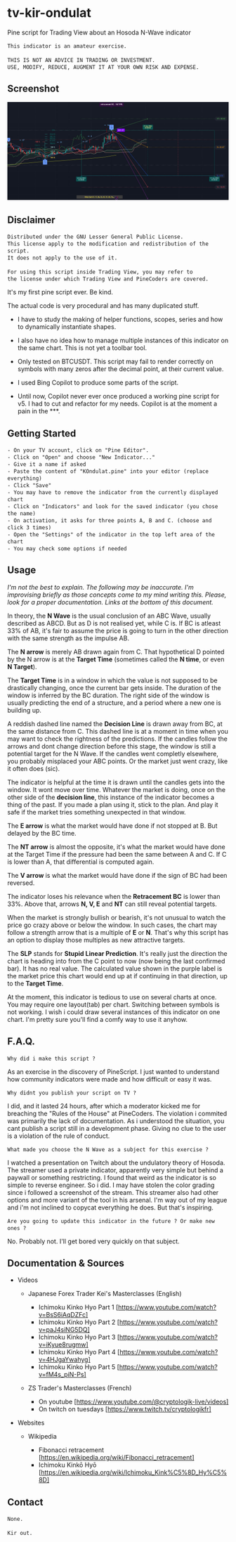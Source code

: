 # tv-kir-ondulat
Pine script for Trading View about an Hosoda N-Wave indicator 

    This indicator is an amateur exercise. 

    THIS IS NOT AN ADVICE IN TRADING OR INVESTMENT. 
    USE, MODIFY, REDUCE, AUGMENT IT AT YOUR OWN RISK AND EXPENSE. 

## Screenshot

![alt text](https://github.com/Kirken2004/tv-kir-ondulat/blob/develop/preview.jpg?raw=true)

## Disclaimer

    Distributed under the GNU Lesser General Public License. 
    This license apply to the modification and redistribution of the script. 
    It does not apply to the use of it. 
    
    For using this script inside Trading View, you may refer to 
    the license under which Trading View and PineCoders are covered. 


It's my first pine script ever. Be kind.

The actual code is very procedural and has many duplicated stuff. 

- I have to study the making of helper functions, scopes, series and how to dynamically instantiate shapes.

- I also have no idea how to manage multiple instances of this indicator on the same chart. This is not yet a toolbar tool.

- Only tested on BTCUSDT. This script may fail to render correctly on symbols with many zeros after the decimal point, at their current value.

- I used Bing Copilot to produce some parts of the script. 

- Until now, Copilot never ever once produced a working pine script for v5. I had to cut and refactor for my needs. Copilot is at the moment a pain in the ***.


## Getting Started

    - On your TV account, click on "Pine Editor".
    - Click on "Open" and choose "New Indicator..."
    - Give it a name if asked
    - Paste the content of "KOndulat.pine" into your editor (replace everything)
    - Click "Save"
    - You may have to remove the indicator from the currently displayed chart
    - Click on "Indicators" and look for the saved indicator (you chose the name)
    - On activation, it asks for three points A, B and C. (choose and click 3 times)
    - Open the "Settings" of the indicator in the top left area of the chart
    - You may check some options if needed


## Usage

_I'm not the best to explain. The following may be inaccurate. I'm improvising briefly as those concepts come to my mind writing this. Please, look for a proper documentation. Links at the bottom of this document._

In theory, the **N Wave** is the usual conclusion of an ABC Wave, usually described as ABCD. But as D is not realised yet, while C is.
If BC is atleast 33% of AB, it's fair to assume the price is going to turn in the other direction with the same strength as the impulse AB. 

The **N arrow** is merely AB drawn again from C. 
That hypothetical D pointed by the N arrow is at the **Target Time** (sometimes called the **N time**, or even **N Target**).

The **Target Time** is in a window in which the value is not supposed to be drastically changing, once the current bar gets inside. The duration of the window is inferred by the BC duration. The right side of the window is usually predicting the end of a structure, and a period where a new one is building up.

A reddish dashed line named the **Decision Line** is drawn away from BC, at the same distance from C. This dashed line is at a moment in time when you may want to check the rightness of the predictions. If the candles follow the arrows and dont change direction before this stage, the window is still a potential target for the N Wave. If the candles went completly elsewhere, you probably misplaced your ABC points. Or the market just went crazy, like it often does (sic).

The indicator is helpful at the time it is drawn until the candles gets into the window. It wont move over time. Whatever the market is doing, once on the other side of the **decision line**, this instance of the indicator becomes a thing of the past. If you made a plan using it, stick to the plan. And play it safe if the market tries something unexpected in that window. 

The **E arrow** is what the market would have done if not stopped at B. But delayed by the BC time. 

The **NT arrow** is almost the opposite, it's what the market would have done at the Target Time if the pressure had been the same between A and C. If C is lower than A, that differential is computed again. 

The **V arrow** is what the market would have done if the sign of BC had been reversed. 

The indicator loses his relevance when the **Retracement BC** is lower than 33%.
Above that, arrows **N, V, E** and **NT** can still reveal potential targets.

When the market is strongly bullish or bearish, it's not unusual to watch the price go crazy above or below the window. In such cases, the chart may follow a strength arrow that is a multiple of **E** or **N**. That's why this script has an option to display those multiples as new attractive targets. 

The **SLP** stands for **Stupid Linear Prediction**. It's really just the direction the chart is heading into from the C point to now (now being the last confirmed bar). It has no real value. The calculated value shown in the purple label is the market price this chart would end up at if continuing in that direction, up to the **Target Time**.

At the moment, this indicator is tedious to use on several charts at once. You may require one layout(tab) per chart. Switching between symbols is not working. I wish i could draw several instances of this indicator on one chart. I'm pretty sure you'll find a comfy way to use it anyhow. 


## F.A.Q.

    Why did i make this script ? 

As an exercise in the discovery of PineScript. I just wanted to understand how community indicators were made and how difficult or easy it was. 

    Why didnt you publish your script on TV ?

I did, and it lasted 24 hours, after which a moderator kicked me for breaching the "Rules of the House" at PineCoders. The violation i commited was primarily the lack of documentation. As i understood the situation, you cant publish a script still in a development phase. Giving no clue to the user is a violation of the rule of conduct. 

    What made you choose the N Wave as a subject for this exercise ?

I watched a presentation on Twitch about the undulatory theory of Hosoda. The streamer used a private indicator, apparently very simple but behind a paywall or something restricting. I found that weird as the indicator is so simple to reverse engineer. So i did. I may have stolen the color grading since i followed a screenshot of the stream. This streamer also had other options and more variant of the tool in his arsenal. I'm way out of my league and i'm not inclined to copycat everything he does. But that's inspiring. 

    Are you going to update this indicator in the future ? Or make new ones ?

No. Probably not. I'll get bored very quickly on that subject.


## Documentation & Sources

- Videos

    - Japanese Forex Trader Kei's Masterclasses (English)

        - Ichimoku Kinko Hyo Part 1 [https://www.youtube.com/watch?v=BsS6iAqDZFc]
        - Ichimoku Kinko Hyo Part 2 [https://www.youtube.com/watch?v=paJ4siNG5DQ]
        - Ichimoku Kinko Hyo Part 3 [https://www.youtube.com/watch?v=iKyue8rugmw]
        - Ichimoku Kinko Hyo Part 4 [https://www.youtube.com/watch?v=4HJgaYwahyg]
        - Ichimoku Kinko Hyo Part 5 [https://www.youtube.com/watch?v=fM4s_piN-Ps]

    - ZS Trader's Masterclasses (French)

        - On youtube [https://www.youtube.com/@cryptologik-live/videos]
        - On twitch on tuesdays [https://www.twitch.tv/cryptologikfr]

- Websites

    - Wikipedia

        - Fibonacci retracement [https://en.wikipedia.org/wiki/Fibonacci_retracement]
        - Ichimoku Kinkō Hyō [https://en.wikipedia.org/wiki/Ichimoku_Kink%C5%8D_Hy%C5%8D]



## Contact

    None.
    
    Kir out.
